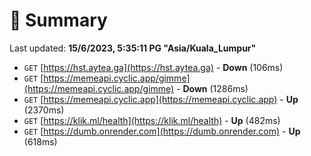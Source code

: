 # 📖 Summary
Last updated: **15/6/2023, 5:35:11 PG "Asia/Kuala_Lumpur"**

- `GET` [https://hst.aytea.ga](https://hst.aytea.ga) - **Down** (106ms)
- `GET` [https://memeapi.cyclic.app/gimme](https://memeapi.cyclic.app/gimme) - **Down** (1286ms)
- `GET` [https://memeapi.cyclic.app](https://memeapi.cyclic.app) - **Up** (2370ms)
- `GET` [https://klik.ml/health](https://klik.ml/health) - **Up** (482ms)
- `GET` [https://dumb.onrender.com](https://dumb.onrender.com) - **Up** (618ms)
